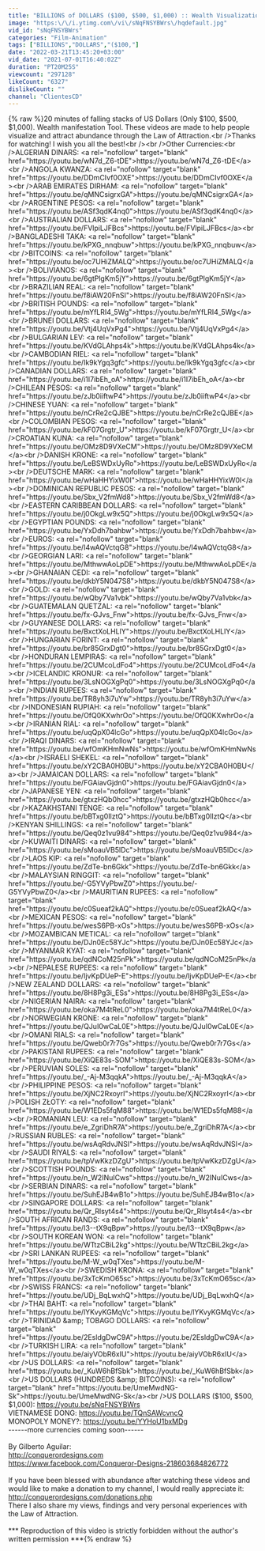 ```yaml
---
title: "BILLIONS of DOLLARS ($100, $500, $1,000) :: Wealth Visualization, Manifestation, Abundance HD"
image: "https:\/\/i.ytimg.com\/vi\/sNqFNSYBWrs\/hqdefault.jpg"
vid_id: "sNqFNSYBWrs"
categories: "Film-Animation"
tags: ["BILLIONS","DOLLARS","($100,"]
date: "2022-03-21T13:45:20+03:00"
vid_date: "2021-07-01T16:40:02Z"
duration: "PT20M25S"
viewcount: "297128"
likeCount: "6327"
dislikeCount: ""
channel: "ClientesCD"
---
```

{% raw %}20 minutes of falling stacks of US Dollars (Only $100, $500, $1,000). Wealth manifestation Tool. These videos are made to help people visualize and attract abundance through the Law of Attraction.<br />Thanks for watching! I wish you all the best!<br /><br />Other Currencies:<br />ALGERIAN DINARS: <a rel="nofollow" target="blank" href="https://youtu.be/wN7d_Z6-tDE">https://youtu.be/wN7d_Z6-tDE</a><br />ANGOLA KWANZA: <a rel="nofollow" target="blank" href="https://youtu.be/DDmCIvf0OXE">https://youtu.be/DDmCIvf0OXE</a><br />ARAB EMIRATES DIRHAM: <a rel="nofollow" target="blank" href="https://youtu.be/qMNCsigrxGA">https://youtu.be/qMNCsigrxGA</a><br />ARGENTINE PESOS: <a rel="nofollow" target="blank" href="https://youtu.be/ASf3qdK4nq0">https://youtu.be/ASf3qdK4nq0</a><br />AUSTRALIAN DOLLARS: <a rel="nofollow" target="blank" href="https://youtu.be/FVlpiLJFBcs">https://youtu.be/FVlpiLJFBcs</a><br />BANGLADESHI TAKA: <a rel="nofollow" target="blank" href="https://youtu.be/kPXG_nnqbuw">https://youtu.be/kPXG_nnqbuw</a><br />BITCOINS: <a rel="nofollow" target="blank" href="https://youtu.be/oc7UHiZMALQ">https://youtu.be/oc7UHiZMALQ</a><br />BOLIVIANOS: <a rel="nofollow" target="blank" href="https://youtu.be/6gtPlgKm5jY">https://youtu.be/6gtPlgKm5jY</a><br />BRAZILIAN REAL: <a rel="nofollow" target="blank" href="https://youtu.be/f8iAW20FnSI">https://youtu.be/f8iAW20FnSI</a><br />BRITISH POUNDS: <a rel="nofollow" target="blank" href="https://youtu.be/mYfLRI4_5Wg">https://youtu.be/mYfLRI4_5Wg</a><br />BRUNEI DOLLARS: <a rel="nofollow" target="blank" href="https://youtu.be/Vtj4UqVxPg4">https://youtu.be/Vtj4UqVxPg4</a><br />BULGARIAN LEV: <a rel="nofollow" target="blank" href="https://youtu.be/KVdGLAhps4k">https://youtu.be/KVdGLAhps4k</a><br />CAMBODIAN RIEL: <a rel="nofollow" target="blank" href="https://youtu.be/Ik9kYgq3gfc">https://youtu.be/Ik9kYgq3gfc</a><br />CANADIAN DOLLARS: <a rel="nofollow" target="blank" href="https://youtu.be/i1I7ibEh_oA">https://youtu.be/i1I7ibEh_oA</a><br />CHILEAN PESOS: <a rel="nofollow" target="blank" href="https://youtu.be/zJb0iiftwP4">https://youtu.be/zJb0iiftwP4</a><br />CHINESE YUAN: <a rel="nofollow" target="blank" href="https://youtu.be/nCrRe2cQJBE">https://youtu.be/nCrRe2cQJBE</a><br />COLOMBIAN PESOS: <a rel="nofollow" target="blank" href="https://youtu.be/kF07Grgtr_U">https://youtu.be/kF07Grgtr_U</a><br />CROATIAN KUNA: <a rel="nofollow" target="blank" href="https://youtu.be/OMz8D9VXeCM">https://youtu.be/OMz8D9VXeCM</a><br />DANISH KRONE: <a rel="nofollow" target="blank" href="https://youtu.be/LeBSWDxUyRo">https://youtu.be/LeBSWDxUyRo</a><br />DEUTSCHE MARK: <a rel="nofollow" target="blank" href="https://youtu.be/wHaHHYixW0I">https://youtu.be/wHaHHYixW0I</a><br />DOMINICAN REPUBLIC PESOS: <a rel="nofollow" target="blank" href="https://youtu.be/Sbx_V2fmWd8">https://youtu.be/Sbx_V2fmWd8</a><br />EASTERN CARIBBEAN DOLLARS: <a rel="nofollow" target="blank" href="https://youtu.be/j0OkgLw9x5Q">https://youtu.be/j0OkgLw9x5Q</a><br />EGYPTIAN POUNDS: <a rel="nofollow" target="blank" href="https://youtu.be/YxDdh7bahbw">https://youtu.be/YxDdh7bahbw</a><br />EUROS: <a rel="nofollow" target="blank" href="https://youtu.be/I4wAQVctqG8">https://youtu.be/I4wAQVctqG8</a><br />GEORGIAN LARI: <a rel="nofollow" target="blank" href="https://youtu.be/MthwwAoLpDE">https://youtu.be/MthwwAoLpDE</a><br />GHANAIAN CEDI: <a rel="nofollow" target="blank" href="https://youtu.be/dkbY5N047S8">https://youtu.be/dkbY5N047S8</a><br />GOLD: <a rel="nofollow" target="blank" href="https://youtu.be/wQby7Va1vbk">https://youtu.be/wQby7Va1vbk</a><br />GUATEMALAN QUETZAL: <a rel="nofollow" target="blank" href="https://youtu.be/fx-GJvs_Fnw">https://youtu.be/fx-GJvs_Fnw</a><br />GUYANESE DOLLARS: <a rel="nofollow" target="blank" href="https://youtu.be/BxctXoLHLlY">https://youtu.be/BxctXoLHLlY</a><br />HUNGARIAN FORINT: <a rel="nofollow" target="blank" href="https://youtu.be/br85GrxDgt0">https://youtu.be/br85GrxDgt0</a><br />HONDURAN LEMPIRAS: <a rel="nofollow" target="blank" href="https://youtu.be/2CUMcoLdFo4">https://youtu.be/2CUMcoLdFo4</a><br />ICELANDIC KRONUR: <a rel="nofollow" target="blank" href="https://youtu.be/3LsNOGXgPq0">https://youtu.be/3LsNOGXgPq0</a><br />INDIAN RUPEES: <a rel="nofollow" target="blank" href="https://youtu.be/TR8yh3i7uYw">https://youtu.be/TR8yh3i7uYw</a><br />INDONESIAN RUPIAH: <a rel="nofollow" target="blank" href="https://youtu.be/OfQ0KXwhrOo">https://youtu.be/OfQ0KXwhrOo</a><br />IRANIAN RIAL: <a rel="nofollow" target="blank" href="https://youtu.be/uqQpX04lcGo">https://youtu.be/uqQpX04lcGo</a><br />IRAQI DINARS: <a rel="nofollow" target="blank" href="https://youtu.be/wfOmKHmNwNs">https://youtu.be/wfOmKHmNwNs</a><br />ISRAELI SHEKEL: <a rel="nofollow" target="blank" href="https://youtu.be/xY2CBA0H0BU">https://youtu.be/xY2CBA0H0BU</a><br />JAMAICAN DOLLARS: <a rel="nofollow" target="blank" href="https://youtu.be/FGAiavGjdn0">https://youtu.be/FGAiavGjdn0</a><br />JAPANESE YEN: <a rel="nofollow" target="blank" href="https://youtu.be/gtxzHQb0hcc">https://youtu.be/gtxzHQb0hcc</a><br />KAZAKHSTANI TENGE: <a rel="nofollow" target="blank" href="https://youtu.be/bBTxg0IlztQ">https://youtu.be/bBTxg0IlztQ</a><br />KENYAN SHILLINGS: <a rel="nofollow" target="blank" href="https://youtu.be/Qeq0z1vu984">https://youtu.be/Qeq0z1vu984</a><br />KUWAITI DINARS: <a rel="nofollow" target="blank" href="https://youtu.be/sMoauVB5lDc">https://youtu.be/sMoauVB5lDc</a><br />LAOS KIP: <a rel="nofollow" target="blank" href="https://youtu.be/ZdTe-bn6Gkk">https://youtu.be/ZdTe-bn6Gkk</a><br />MALAYSIAN RINGGIT: <a rel="nofollow" target="blank" href="https://youtu.be/-G5YVyPbwZ0">https://youtu.be/-G5YVyPbwZ0</a><br />MAURITIAN RUPEES: <a rel="nofollow" target="blank" href="https://youtu.be/c0Sueaf2kAQ">https://youtu.be/c0Sueaf2kAQ</a><br />MEXICAN PESOS: <a rel="nofollow" target="blank" href="https://youtu.be/wesS6PB-xOs">https://youtu.be/wesS6PB-xOs</a><br />MOZAMBICAN METICAL: <a rel="nofollow" target="blank" href="https://youtu.be/DJn0Ec58YJc">https://youtu.be/DJn0Ec58YJc</a><br />MYANMAR KYAT: <a rel="nofollow" target="blank" href="https://youtu.be/qdNCoM25nPk">https://youtu.be/qdNCoM25nPk</a><br />NEPALESE RUPEES: <a rel="nofollow" target="blank" href="https://youtu.be/IjvKpDUeP-E">https://youtu.be/IjvKpDUeP-E</a><br />NEW ZEALAND DOLLARS: <a rel="nofollow" target="blank" href="https://youtu.be/8H8Pg3i_ESs">https://youtu.be/8H8Pg3i_ESs</a><br />NIGERIAN NAIRA: <a rel="nofollow" target="blank" href="https://youtu.be/oka7M4tReL0">https://youtu.be/oka7M4tReL0</a><br />NORWEGIAN KRONE: <a rel="nofollow" target="blank" href="https://youtu.be/QJuI0wCaL0E">https://youtu.be/QJuI0wCaL0E</a><br />OMANI RIALS: <a rel="nofollow" target="blank" href="https://youtu.be/Qweb0r7r7Gs">https://youtu.be/Qweb0r7r7Gs</a><br />PAKISTANI RUPEES: <a rel="nofollow" target="blank" href="https://youtu.be/XiQE83s-SOM">https://youtu.be/XiQE83s-SOM</a><br />PERUVIAN SOLES: <a rel="nofollow" target="blank" href="https://youtu.be/_-Aj-M3qqkA">https://youtu.be/_-Aj-M3qqkA</a><br />PHILIPPINE PESOS: <a rel="nofollow" target="blank" href="https://youtu.be/XjNC2RxoyrI">https://youtu.be/XjNC2RxoyrI</a><br />POLISH ZŁOTY: <a rel="nofollow" target="blank" href="https://youtu.be/W1EDs5fqM88">https://youtu.be/W1EDs5fqM88</a><br />ROMANIAN LEU: <a rel="nofollow" target="blank" href="https://youtu.be/e_ZgriDhR7A">https://youtu.be/e_ZgriDhR7A</a><br />RUSSIAN RUBLES: <a rel="nofollow" target="blank" href="https://youtu.be/wsAqRdvJNSI">https://youtu.be/wsAqRdvJNSI</a><br />SAUDI RIYALS: <a rel="nofollow" target="blank" href="https://youtu.be/tpVwKkzDZgU">https://youtu.be/tpVwKkzDZgU</a><br />SCOTTISH POUNDS: <a rel="nofollow" target="blank" href="https://youtu.be/n_W2INuICws">https://youtu.be/n_W2INuICws</a><br />SERBIAN DINARS: <a rel="nofollow" target="blank" href="https://youtu.be/SuhEJB4wB1o">https://youtu.be/SuhEJB4wB1o</a><br />SINGAPORE DOLLARS: <a rel="nofollow" target="blank" href="https://youtu.be/Qr_Rlsyt4s4">https://youtu.be/Qr_Rlsyt4s4</a><br />SOUTH AFRICAN RANDS: <a rel="nofollow" target="blank" href="https://youtu.be/I3--tX9qBpw">https://youtu.be/I3--tX9qBpw</a><br />SOUTH KOREAN WON: <a rel="nofollow" target="blank" href="https://youtu.be/WTtzCBiL2kg">https://youtu.be/WTtzCBiL2kg</a><br />SRI LANKAN RUPEES: <a rel="nofollow" target="blank" href="https://youtu.be/M-W_w0qTXes">https://youtu.be/M-W_w0qTXes</a><br />SWEDISH KRONA: <a rel="nofollow" target="blank" href="https://youtu.be/3xTcKmO65sc">https://youtu.be/3xTcKmO65sc</a><br />SWISS FRANCS: <a rel="nofollow" target="blank" href="https://youtu.be/UDj_BqLwxhQ">https://youtu.be/UDj_BqLwxhQ</a><br />THAI BAHT: <a rel="nofollow" target="blank" href="https://youtu.be/lYKvyKGMqVc">https://youtu.be/lYKvyKGMqVc</a><br />TRINIDAD &amp; TOBAGO DOLLARS: <a rel="nofollow" target="blank" href="https://youtu.be/2EsldgDwC9A">https://youtu.be/2EsldgDwC9A</a><br />TURKISH LIRA: <a rel="nofollow" target="blank" href="https://youtu.be/aiyVObR6xIU">https://youtu.be/aiyVObR6xIU</a><br />US DOLLARS: <a rel="nofollow" target="blank" href="https://youtu.be/_KuW6hBfSbk">https://youtu.be/_KuW6hBfSbk</a><br />US DOLLARS (HUNDREDS &amp; BITCOINS): <a rel="nofollow" target="blank" href="https://youtu.be/UmeMwdNG-Sk">https://youtu.be/UmeMwdNG-Sk</a><br />US DOLLARS ($100, $500, $1,000): <a rel="nofollow" target="blank" href="https://youtu.be/sNqFNSYBWrs">https://youtu.be/sNqFNSYBWrs</a><br />VIETNAMESE DONG: <a rel="nofollow" target="blank" href="https://youtu.be/TQnSAWcvncQ">https://youtu.be/TQnSAWcvncQ</a><br />MONOPOLY MONEY?: <a rel="nofollow" target="blank" href="https://youtu.be/YYHoU1bxMDg">https://youtu.be/YYHoU1bxMDg</a><br />------more currencies coming soon------<br /><br />By Gilberto Aguilar:<br /><a rel="nofollow" target="blank" href="http://conquerordesigns.com">http://conquerordesigns.com</a><br /><a rel="nofollow" target="blank" href="https://www.facebook.com/Conqueror-Designs-218603684826772">https://www.facebook.com/Conqueror-Designs-218603684826772</a><br /><br />If you have been blessed with abundance after watching these videos and would like to make a donation to my channel, I would really appreciate it:<br /><a rel="nofollow" target="blank" href="http://conquerordesigns.com/donations.php">http://conquerordesigns.com/donations.php</a><br />There I also share my views, findings and very personal experiences with the Law of Attraction.<br /><br />*** Reproduction of this video is strictly forbidden without the author's written permission ***{% endraw %}
